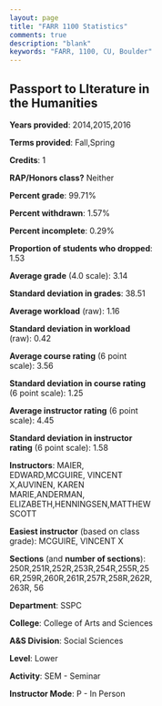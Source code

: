```yaml
---
layout: page
title: "FARR 1100 Statistics"
comments: true
description: "blank"
keywords: "FARR, 1100, CU, Boulder"
--- 
```

<head>
<script src="https://ajax.googleapis.com/ajax/libs/jquery/2.1.3/jquery.min.js"></script>
<script src="https://dl.dropboxusercontent.com/s/pc42nxpaw1ea4o9/highcharts.js?dl=0"></script>
<!-- <script src="../assets/js/highcharts.js"></script> -->
<style type="text/css">@font-face {
	font-family: "Bebas Neue";
	src: url(https://www.filehosting.org/file/details/544349/BebasNeue%20Regular.otf) format("opentype");
	}
	h1.Bebas { 
		font-family: "Bebas Neue", Verdana, Tahoma;
	}
</style>
</head>
<body>
	<div id="container" style="float: right; width: 45%; height: 88%; margin-left: 2.5%; margin-right: 2.5%;"></div>
	<script language="JavaScript">
		$(document).ready(function() {
		var chart = {type: 'column'};
		var title = {text: 'Grade Distribution'};
		var xAxis = {categories: ['A','B','C','D','F'],crosshair: true};
		var yAxis = {min: 0,title: {text: 'Percentage'}};
		var tooltip = {headerFormat: '<center><b><span style="font-size:20px">{point.key}</span></b></center>',
		               pointFormat: '<td style="padding:0"><b>{point.y:.1f}%</b></td>',
		               footerFormat: '</table>',shared: true,useHTML: true};
		var plotOptions = {column: {pointPadding: 0.0,borderWidth: 0}};  
		var credits = {enabled: false};var series= [{name: 'Percent',data: [38.26,44.27,15.13,0.56,1.78,]}];
		var json = {};
		json.chart = chart;
		json.title = title;
		json.tooltip = tooltip;
		json.xAxis = xAxis;
		json.yAxis = yAxis;  
		json.series = series;
		json.plotOptions = plotOptions;  
		json.credits = credits;
		$('#container').highcharts(json);
	});
	</script>
</body>
			   
## Passport to LIterature in the Humanities

**Years provided**: 2014,2015,2016

**Terms provided**: Fall,Spring

**Credits**: 1

**RAP/Honors class?** Neither

**Percent grade**: 99.71%

**Percent withdrawn**: 1.57%

**Percent incomplete**: 0.29%

**Proportion of students who dropped**: 1.53

**Average grade** (4.0 scale): 3.14

**Standard deviation in grades**: 38.51

**Average workload** (raw): 1.16

**Standard deviation in workload** (raw): 0.42

**Average course rating** (6 point scale): 3.56

**Standard deviation in course rating** (6 point scale): 1.25

**Average instructor rating** (6 point scale): 4.45

**Standard deviation in instructor rating** (6 point scale): 1.58

**Instructors**: MAIER, EDWARD,MCGUIRE, VINCENT X,AUVINEN, KAREN MARIE,ANDERMAN, ELIZABETH,HENNINGSEN,MATTHEW SCOTT

**Easiest instructor** (based on class grade): MCGUIRE, VINCENT X

**Sections** (and **number of sections**): 250R,251R,252R,253R,254R,255R,256R,259R,260R,261R,257R,258R,262R,263R, 56

**Department**: SSPC

**College**: College of Arts and Sciences

**A&S Division**: Social Sciences

**Level**: Lower

**Activity**: SEM - Seminar

**Instructor Mode**: P  - In Person